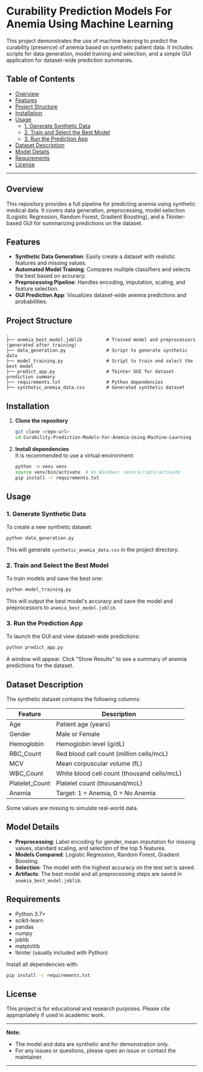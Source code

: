 # Curability Prediction Models For Anemia Using Machine Learning

This project demonstrates the use of machine learning to predict the curability (presence) of anemia based on synthetic patient data. It includes scripts for data generation, model training and selection, and a simple GUI application for dataset-wide prediction summaries.

## Table of Contents

- [Overview](#overview)
- [Features](#features)
- [Project Structure](#project-structure)
- [Installation](#installation)
- [Usage](#usage)
  - [1. Generate Synthetic Data](#1-generate-synthetic-data)
  - [2. Train and Select the Best Model](#2-train-and-select-the-best-model)
  - [3. Run the Prediction App](#3-run-the-prediction-app)
- [Dataset Description](#dataset-description)
- [Model Details](#model-details)
- [Requirements](#requirements)
- [License](#license)

---

## Overview

This repository provides a full pipeline for predicting anemia using synthetic medical data. It covers data generation, preprocessing, model selection (Logistic Regression, Random Forest, Gradient Boosting), and a Tkinter-based GUI for summarizing predictions on the dataset.

## Features

- **Synthetic Data Generation**: Easily create a dataset with realistic features and missing values.
- **Automated Model Training**: Compares multiple classifiers and selects the best based on accuracy.
- **Preprocessing Pipeline**: Handles encoding, imputation, scaling, and feature selection.
- **GUI Prediction App**: Visualizes dataset-wide anemia predictions and probabilities.

## Project Structure

```
.
├── anemia_best_model.joblib         # Trained model and preprocessors (generated after training)
├── data_generation.py               # Script to generate synthetic data
├── model_training.py                # Script to train and select the best model
├── predict_app.py                   # Tkinter GUI for dataset prediction summary
├── requirements.txt                 # Python dependencies
├── synthetic_anemia_data.csv        # Generated synthetic dataset
```

## Installation

1. **Clone the repository**  
   ```bash
   git clone <repo-url>
   cd Curability-Prediction-Models-For-Anemia-Using-Machine-Learning
   ```

2. **Install dependencies**  
   It is recommended to use a virtual environment:
   ```bash
   python -m venv venv
   source venv/bin/activate  # On Windows: venv\Scripts\activate
   pip install -r requirements.txt
   ```

## Usage

### 1. Generate Synthetic Data

To create a new synthetic dataset:
```bash
python data_generation.py
```
This will generate `synthetic_anemia_data.csv` in the project directory.

### 2. Train and Select the Best Model

To train models and save the best one:
```bash
python model_training.py
```
This will output the best model's accuracy and save the model and preprocessors to `anemia_best_model.joblib`.

### 3. Run the Prediction App

To launch the GUI and view dataset-wide predictions:
```bash
python predict_app.py
```
A window will appear. Click "Show Results" to see a summary of anemia predictions for the dataset.

## Dataset Description

The synthetic dataset contains the following columns:

| Feature         | Description                                 |
|-----------------|---------------------------------------------|
| Age             | Patient age (years)                         |
| Gender          | Male or Female                              |
| Hemoglobin      | Hemoglobin level (g/dL)                     |
| RBC_Count       | Red blood cell count (million cells/mcL)    |
| MCV             | Mean corpuscular volume (fL)                |
| WBC_Count       | White blood cell count (thousand cells/mcL) |
| Platelet_Count  | Platelet count (thousand/mcL)               |
| Anemia          | Target: 1 = Anemia, 0 = No Anemia           |

Some values are missing to simulate real-world data.

## Model Details

- **Preprocessing**: Label encoding for gender, mean imputation for missing values, standard scaling, and selection of the top 5 features.
- **Models Compared**: Logistic Regression, Random Forest, Gradient Boosting.
- **Selection**: The model with the highest accuracy on the test set is saved.
- **Artifacts**: The best model and all preprocessing steps are saved in `anemia_best_model.joblib`.

## Requirements

- Python 3.7+
- scikit-learn
- pandas
- numpy
- joblib
- matplotlib
- tkinter (usually included with Python)

Install all dependencies with:
```bash
pip install -r requirements.txt
```

## License

This project is for educational and research purposes. Please cite appropriately if used in academic work.

---

**Note:**  
- The model and data are synthetic and for demonstration only.
- For any issues or questions, please open an issue or contact the maintainer.

--- 